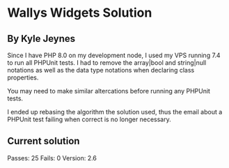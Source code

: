 # Wallys Widgets Solution
## By Kyle Jeynes

Since I have PHP 8.0 on my development node, I used my VPS running 7.4 to run all PHPUnit tests.
I had to remove the array|bool and string|null notations as well as the data type notations when declaring
class properties.

You may need to make similar altercations before running any PHPUnit tests.

I ended up rebasing the algorithm the solution used, thus the email about a PHPUnit test failing when correct is
no longer necessary.

## Current solution

Passes: 25
Fails: 0
Version: 2.6